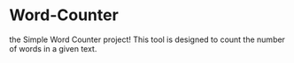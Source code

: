 # Word-Counter
the Simple Word Counter project! This tool is designed to count the number of words in a given text.
